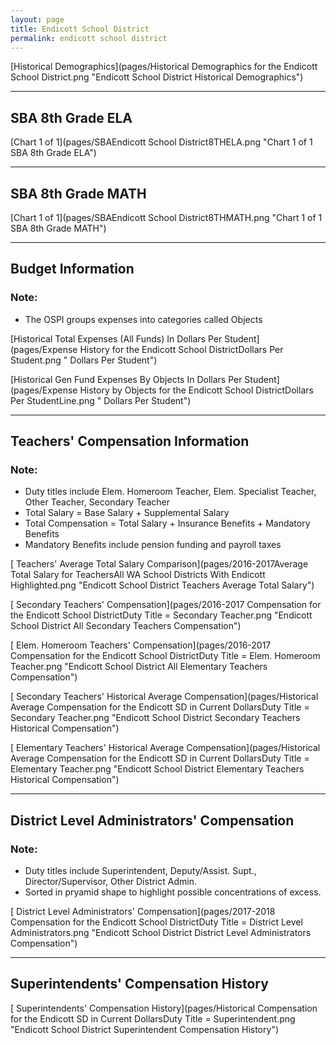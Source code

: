 ```yaml
---
layout: page
title: Endicott School District
permalink: endicott school district
---
```



[Historical Demographics](pages/Historical Demographics for the Endicott School District.png "Endicott School District Historical Demographics")

___

## SBA 8th Grade ELA

[Chart 1 of 1](pages/SBAEndicott School District8THELA.png "Chart 1 of 1 SBA 8th Grade ELA")


___

## SBA 8th Grade MATH

[Chart 1 of 1](pages/SBAEndicott School District8THMATH.png "Chart 1 of 1 SBA 8th Grade MATH")


___

## Budget Information
### Note:
- The OSPI groups expenses into categories called Objects

[Historical Total Expenses (All Funds) In Dollars Per Student](pages/Expense History for the Endicott School DistrictDollars Per Student.png " Dollars Per Student")

[Historical Gen Fund Expenses By Objects In Dollars Per Student](pages/Expense History by Objects for the Endicott School DistrictDollars Per StudentLine.png " Dollars Per Student")


___

## Teachers' Compensation Information
### Note:
- Duty titles include Elem. Homeroom Teacher, Elem. Specialist Teacher, Other Teacher, Secondary Teacher
- Total Salary = Base Salary + Supplemental Salary
- Total Compensation = Total Salary + Insurance Benefits + Mandatory Benefits
- Mandatory Benefits include pension funding and payroll taxes

[ Teachers' Average Total Salary Comparison](pages/2016-2017Average Total Salary for TeachersAll WA School Districts With Endicott Highlighted.png "Endicott School District Teachers Average Total Salary")

[ Secondary Teachers' Compensation](pages/2016-2017 Compensation for the Endicott School DistrictDuty Title = Secondary Teacher.png "Endicott School District All Secondary Teachers Compensation")

[ Elem. Homeroom Teachers' Compensation](pages/2016-2017 Compensation for the Endicott School DistrictDuty Title = Elem. Homeroom Teacher.png "Endicott School District All Elementary Teachers Compensation")

[ Secondary Teachers' Historical Average Compensation](pages/Historical Average Compensation for the Endicott SD in Current DollarsDuty Title = Secondary Teacher.png "Endicott School District Secondary Teachers Historical Compensation")

[ Elementary Teachers' Historical Average Compensation](pages/Historical Average Compensation for the Endicott SD in Current DollarsDuty Title = Elementary Teacher.png "Endicott School District Elementary Teachers Historical Compensation")


___

## District Level Administrators' Compensation

### Note:
- Duty titles include Superintendent, Deputy/Assist. Supt., Director/Supervisor, Other District Admin.
- Sorted in pryamid shape to highlight possible concentrations of excess.

[ District Level Administrators' Compensation](pages/2017-2018 Compensation for the Endicott School DistrictDuty Title = District Level Administrators.png "Endicott School District District Level Administrators Compensation")


___

## Superintendents' Compensation History

[ Superintendents' Compensation History](pages/Historical Compensation for the Endicott SD in Current DollarsDuty Title = Superintendent.png "Endicott School District Superintendent Compensation History")

